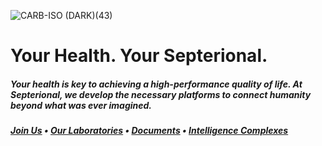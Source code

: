 ![CARB-ISO (DARK)(43)](https://github.com/user-attachments/assets/33b5b945-3b63-4a85-9b39-9e1356bc392c)


# Your Health. Your Septerional.

##### Your health is key to achieving a high-performance quality of life. At Septerional, we develop the necessary platforms to connect humanity beyond what was ever imagined.

##### [Join Us](https://septerional.com/joinus) • [Our Laboratories](https://septerional.com/labs) • [Documents](https://septerional.com/docs) • [Intelligence Complexes](https://septerional.com/complex)
